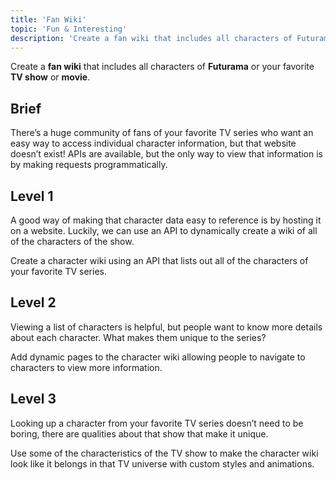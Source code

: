 ```yaml
---
title: 'Fan Wiki'
topic: 'Fun & Interesting'
description: 'Create a fan wiki that includes all characters of Futurama or your favorite TV show or movie.'
---
```

Create a <strong className="color-blue">fan wiki</strong> that includes all characters of <strong className="color-purple">Futurama</strong> or your favorite <strong className="color-purple">TV show</strong> or <strong className="color-purple">movie</strong>.

## Brief

There’s a huge community of fans of your favorite TV series who want an easy way to access individual character information, but that website doesn’t exist! APIs are available, but the only way to view that information is by making requests programmatically.

## Level 1

A good way of making that character data easy to reference is by hosting it on a website. Luckily, we can use an API to dynamically create a wiki of all of the characters of the show.

Create a character wiki using an API that lists out all of the characters of your favorite TV series.

## Level 2

Viewing a list of characters is helpful, but people want to know more details about each character. What makes them unique to the series?

Add dynamic pages to the character wiki allowing people to navigate to characters to view more information.

## Level 3

Looking up a character from your favorite TV series doesn’t need to be boring, there are qualities about that show that make it unique.

Use some of the characteristics of the TV show to make the character wiki look like it belongs in that TV universe with custom styles and animations.


